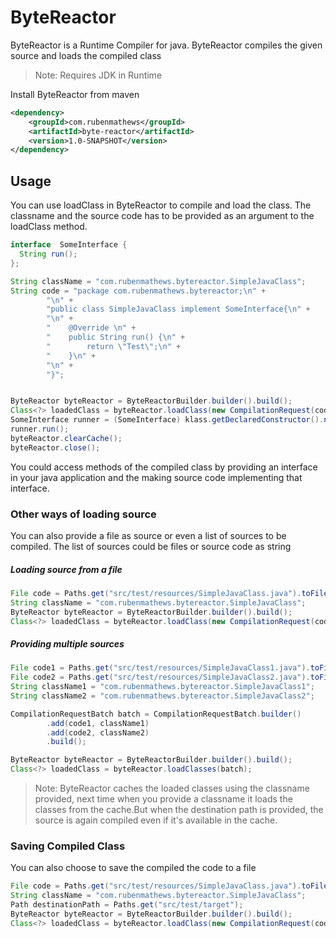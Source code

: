 # ByteReactor

ByteReactor is a Runtime Compiler for java. ByteReactor compiles the given source and loads the compiled class

> Note: Requires JDK in Runtime

Install ByteReactor from maven

```xml
<dependency>
    <groupId>com.rubenmathews</groupId>
    <artifactId>byte-reactor</artifactId>
    <version>1.0-SNAPSHOT</version>
</dependency>
```

## Usage

You can use loadClass in ByteReactor to compile and load the class. The classname and the source code has to be provided as an argument to the loadClass method.

```java
interface  SomeInterface {
  String run();
};

String className = "com.rubenmathews.bytereactor.SimpleJavaClass";
String code = "package com.rubenmathews.bytereactor;\n" +
        "\n" +
        "public class SimpleJavaClass implement SomeInterface{\n" +
        "\n" +
        "    @Override \n" +
        "    public String run() {\n" +
        "        return \"Test\";\n" +
        "    }\n" +
        "\n" +
        "}";


ByteReactor byteReactor = ByteReactorBuilder.builder().build();
Class<?> loadedClass = byteReactor.loadClass(new CompilationRequest(code, className));
SomeInterface runner = (SomeInterface) klass.getDeclaredConstructor().newInstance();
runner.run();
byteReactor.clearCache();
byteReactor.close();
```

You could access methods of the compiled class by providing an interface in your java application and the making source code implementing that interface.

### Other ways of loading source
You can also provide a file as source or even a list of sources to be compiled. The list of sources could be files or source code as string

##### Loading source from a file

```java
File code = Paths.get("src/test/resources/SimpleJavaClass.java").toFile();
String className = "com.rubenmathews.bytereactor.SimpleJavaClass";
ByteReactor byteReactor = ByteReactorBuilder.builder().build();
Class<?> loadedClass = byteReactor.loadClass(new CompilationRequest(code, className));
```

##### Providing multiple sources

```java
File code1 = Paths.get("src/test/resources/SimpleJavaClass1.java").toFile();
File code2 = Paths.get("src/test/resources/SimpleJavaClass2.java").toFile();
String className1 = "com.rubenmathews.bytereactor.SimpleJavaClass1";
String className2 = "com.rubenmathews.bytereactor.SimpleJavaClass2";

CompilationRequestBatch batch = CompilationRequestBatch.builder()
        .add(code1, className1)
        .add(code2, className2)
        .build();

ByteReactor byteReactor = ByteReactorBuilder.builder().build();
Class<?> loadedClass = byteReactor.loadClasses(batch);
```

> Note: ByteReactor caches the loaded classes using the classname provided, next time when you provide a classname it loads the classes from the cache.But when the destination path is provided, the source is again compiled even if it's available in the cache.
### Saving Compiled Class

You can also choose to save the compiled the code to a file

```java
File code = Paths.get("src/test/resources/SimpleJavaClass.java").toFile();
String className = "com.rubenmathews.bytereactor.SimpleJavaClass";
Path destinationPath = Paths.get("src/test/target");
ByteReactor byteReactor = ByteReactorBuilder.builder().build();
Class<?> loadedClass = byteReactor.loadClass(new CompilationRequest(code, className, destinationPath));
```